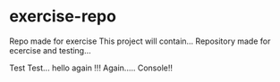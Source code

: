# exercise-repo
Repo made for exercise
This project will contain...
Repository made for ecercise and testing...

Test
Test...
hello again !!!
Again.....
Console!!
